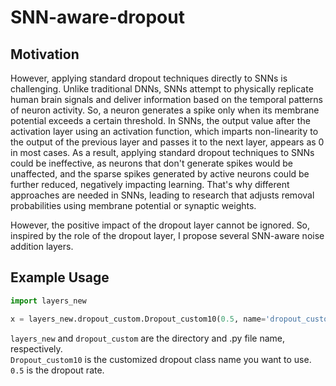# SNN-aware-dropout
## Motivation
However, applying standard dropout techniques directly to SNNs is challenging. Unlike traditional DNNs, SNNs attempt to physically replicate human brain signals and deliver information based on the temporal patterns of neuron activity. So, a neuron generates a spike only when its membrane potential exceeds a certain threshold. In SNNs, the output value after the activation layer using an activation function, which imparts non-linearity to the output of the previous layer and passes it to the next layer, appears as 0 in most cases. As a result, applying standard dropout techniques to SNNs could be ineffective, as neurons that don't generate spikes would be unaffected, and the sparse spikes generated by active neurons could be further reduced, negatively impacting learning. That's why different approaches are needed in SNNs, leading to research that adjusts removal probabilities using membrane potential or synaptic weights.

However, the positive impact of the dropout layer cannot be ignored. So, inspired by the role of the dropout layer, I propose several SNN-aware noise addition layers.

## Example Usage
```python
import layers_new

x = layers_new.dropout_custom.Dropout_custom10(0.5, name='dropout_custom')(x)
```

`layers_new` and `dropout_custom` are the directory and .py file name, respectively.  
`Dropout_custom10` is the customized dropout class name you want to use.  
`0.5` is the dropout rate.
